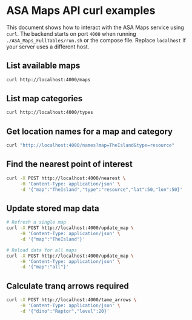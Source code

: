 # ASA Maps API curl examples

This document shows how to interact with the ASA Maps service using `curl`.
The backend starts on port `4000` when running `./ASA_Maps_FullTables/run.sh`
or the compose file. Replace `localhost` if your server uses a different host.

## List available maps

```bash
curl http://localhost:4000/maps
```

## List map categories

```bash
curl http://localhost:4000/types
```

## Get location names for a map and category

```bash
curl "http://localhost:4000/names?map=TheIsland&type=resource"
```

## Find the nearest point of interest

```bash
curl -X POST http://localhost:4000/nearest \
     -H 'Content-Type: application/json' \
     -d '{"map":"TheIsland","type":"resource","lat":50,"lon":50}'
```

## Update stored map data

```bash
# Refresh a single map
curl -X POST http://localhost:4000/update_map \
     -H 'Content-Type: application/json' \
     -d '{"map":"TheIsland"}'

# Reload data for all maps
curl -X POST http://localhost:4000/update_map \
     -H 'Content-Type: application/json' \
     -d '{"map":"all"}'
```

## Calculate tranq arrows required

```bash
curl -X POST http://localhost:4000/tame_arrows \
     -H 'Content-Type: application/json' \
     -d '{"dino":"Raptor","level":20}'
```
